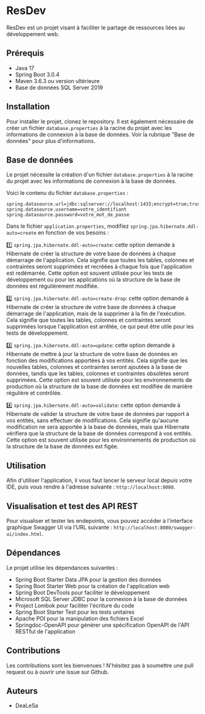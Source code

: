 # ResDev

ResDev est un projet visant à faciliter le partage de ressources liées au développement web.

## Prérequis

* Java 17
* Spring Boot 3.0.4
* Maven 3.6.3 ou version ultérieure
* Base de données SQL Server 2019

## Installation

Pour installer le projet, clonez le repository. Il est également nécessaire de créer un fichier `database.properties` à la racine du projet avec les informations de connexion à la base de données. Voir la rubrique "Base de données" pour plus d'informations.

## Base de données

Le projet nécessite la création d'un fichier `database.properties` à la racine du projet avec les informations de connexion à la base de données.

Voici le contenu du fichier `database.properties` :

```
spring.datasource.url=jdbc:sqlserver://localhost:1433;encrypt=true;trustServerCertificate=true;databaseName=nom_de_votre_base_de_données
spring.datasource.username=votre_identifiant
spring.datasource.password=votre_mot_de_passe
```
Dans le fichier `application.properties`, modifiez `spring.jpa.hibernate.ddl-auto=create` en fonction de vos besoins :

:one: `spring.jpa.hibernate.ddl-auto=create`: cette option demande à Hibernate de créer la structure de votre base de données à chaque démarrage de l'application. Cela signifie que toutes les tables, colonnes et contraintes seront supprimées et recréées à chaque fois que l'application est redémarrée. Cette option est souvent utilisée pour les tests de développement ou pour les applications où la structure de la base de données est régulièrement modifiée.

:two: `spring.jpa.hibernate.ddl-auto=create-drop`: cette option demande à Hibernate de créer la structure de votre base de données à chaque démarrage de l'application, mais de la supprimer à la fin de l'exécution. Cela signifie que toutes les tables, colonnes et contraintes seront supprimées lorsque l'application est arrêtée, ce qui peut être utile pour les tests de développement.

:three: `spring.jpa.hibernate.ddl-auto=update`: cette option demande à Hibernate de mettre à jour la structure de votre base de données en fonction des modifications apportées à vos entités. Cela signifie que les nouvelles tables, colonnes et contraintes seront ajoutées à la base de données, tandis que les tables, colonnes et contraintes obsolètes seront supprimées. Cette option est souvent utilisée pour les environnements de production où la structure de la base de données est modifiée de manière régulière et contrôlée.

:four: `spring.jpa.hibernate.ddl-auto=validate`: cette option demande à Hibernate de valider la structure de votre base de données par rapport à vos entités, sans effectuer de modifications. Cela signifie qu'aucune modification ne sera apportée à la base de données, mais que Hibernate vérifiera que la structure de la base de données correspond à vos entités. Cette option est souvent utilisée pour les environnements de production où la structure de la base de données est figée.

## Utilisation

Afin d'utiliser l'application, il vous faut lancer le serveur local depuis votre IDE, puis vous rendre à l'adresse suivante : `http://localhost:8080`.

## Visualisation et test des API REST

Pour visualiser et tester les endepoints, vous pouvez accéder à l'interface graphique Swagger UI via l'URL suivante : `http://localhost:8080/swagger-ui/index.html`.

## Dépendances

Le projet utilise les dépendances suivantes :

- Spring Boot Starter Data JPA pour la gestion des données
- Spring Boot Starter Web pour la création de l'application web
- Spring Boot DevTools pour faciliter le développement
- Microsoft SQL Server JDBC pour la connexion à la base de données
- Project Lombok pour faciliter l'écriture du code
- Spring Boot Starter Test pour les tests unitaires
- Apache POI pour la manipulation des fichiers Excel
- Springdoc-OpenAPI pour générer une spécification OpenAPI de l'API RESTful de l'application

## Contributions

Les contributions sont les bienvenues ! N'hésitez pas à soumettre une pull request ou à ouvrir une issue sur Github.

## Auteurs

- DeaLeSa
